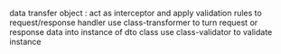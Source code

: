 data transfer object :
act as interceptor and apply validation rules to request/response handler
use class-transformer to turn request or response data into instance of dto class
use class-validator to validate instance
